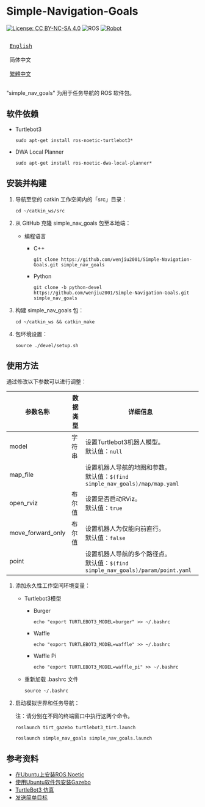 # Simple-Navigation-Goals

[![License: CC BY-NC-SA 4.0](https://img.shields.io/badge/License-CC_BY--NC--SA_4.0-lightgrey.svg)](https://creativecommons.org/licenses/by-nc-sa/4.0/)
![ROS](https://img.shields.io/badge/ROS-Noetic-blue)
[![Robot](https://img.shields.io/badge/Robot-TurtleBot3-brightgreen)](https://emanual.robotis.com/docs/en/platform/turtlebot3/simulation/#gazebo-simulation)

<kbd> <br> [English][en] <br> </kbd>
<kbd> <br> 简体中文 <br> </kbd>
<kbd> <br> [繁體中文][zh-TW] <br> </kbd>

[en]: README.md
[zh-TW]: README_zh-TW.md

"simple_nav_goals" 为用于任务导航的 ROS 软件包。

## 软件依赖

- Turtlebot3
   ```
   sudo apt-get install ros-noetic-turtlebot3*
   ```
- DWA Local Planner
   ```
   sudo apt-get install ros-noetic-dwa-local-planner*
   ```

## 安装并构建

1. 导航至您的 catkin 工作空间内的「src」目录：
   ```
   cd ~/catkin_ws/src
   ```
2. 从 GitHub 克隆 simple_nav_goals 包至本地端：

   - 编程语言

      - C++
        ```
        git clone https://github.com/wenjiu2001/Simple-Navigation-Goals.git simple_nav_goals
        ```
      - Python
        ```
        git clone -b python-devel https://github.com/wenjiu2001/Simple-Navigation-Goals.git simple_nav_goals
        ```
3. 构建 simple_nav_goals 包：
   ```
   cd ~/catkin_ws && catkin_make
   ```
4. 包环境设置：
   ```
   source ./devel/setup.sh
   ```

## 使用方法

通过修改以下参数可以进行调整：

| 参数名称          | 数据类型 | 详细信息                                                                              |
| ----------------- | -------- | ------------------------------------------------------------------------------------- |
| model             | 字符串   | 设置Turtlebot3机器人模型。 <br/>默认值：`null`                                        |
| map_file          |          | 设置机器人导航的地图和参数。 <br/>默认值：`$(find simple_nav_goals)/map/map.yaml`     |
| open_rviz         | 布尔值   | 设置是否启动RViz。 <br/>默认值：`true`                                                |
| move_forward_only | 布尔值   | 设置机器人为仅能向前直行。 <br/>默认值：`false`                                       |
| point             |          | 设置机器人导航的多个路径点。 <br/>默认值：`$(find simple_nav_goals)/param/point.yaml` |

1. 添加永久性工作空间环境变量：

   - Turtlebot3模型

      - Burger
        ```
        echo "export TURTLEBOT3_MODEL=burger" >> ~/.bashrc
        ```
      - Waffle
        ```
        echo "export TURTLEBOT3_MODEL=waffle" >> ~/.bashrc
        ```
      - Waffle Pi
        ```
        echo "export TURTLEBOT3_MODEL=waffle_pi" >> ~/.bashrc
        ```
   - 重新加载 .bashrc 文件
     ```
     source ~/.bashrc
     ```
2. 启动模拟世界和任务导航：

   注：请分别在不同的终端窗口中执行这两个命令。
   ```
   roslaunch tirt_gazebo turtlebot3_tirt.launch
   ```
   ```
   roslaunch simple_nav_goals simple_nav_goals.launch
   ```
   
## 参考资料

- [在Ubuntu上安装ROS Noetic](https://wiki.ros.org/noetic/Installation/Ubuntu)
- [使用Ubuntu软件包安装Gazebo](https://classic.gazebosim.org/tutorials?tut=install_ubuntu)
- [TurtleBot3 仿真](https://emanual.robotis.com/docs/en/platform/turtlebot3/simulation/)
- [发送简单目标](https://wiki.ros.org/navigation/Tutorials/SendingSimpleGoals)